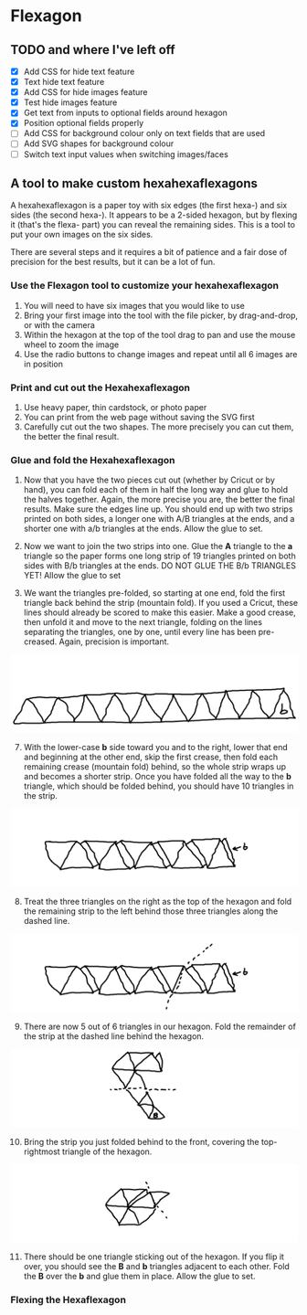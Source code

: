 # Flexagon

## TODO and where I've left off

* [x] Add CSS for hide text feature
* [x] Text hide text feature
* [x] Add CSS for hide images feature
* [x] Test hide images feature
* [x] Get text from inputs to optional fields around hexagon
* [x] Position optional fields properly
* [ ] Add CSS for background colour only on text fields that are used
* [ ] Add SVG shapes for background colour
* [ ] Switch text input values when switching images/faces

## A tool to make custom hexahexaflexagons

A hexahexaflexagon is a paper toy with six edges (the first hexa-) and six sides (the second hexa-). It appears to be a 2-sided hexagon, but by flexing it (that's the flexa- part) you can reveal the remaining sides. This is a tool to put your own images on the six sides.

There are several steps and it requires a bit of patience and a fair dose of precision for the best results, but it can be a lot of fun.

### Use the Flexagon tool to customize your hexahexaflexagon

1. You will need to have six images that you would like to use
2. Bring your first image into the tool with the file picker, by drag-and-drop, or with the camera
3. Within the hexagon at the top of the tool drag to pan and use the mouse wheel to zoom the image
4. Use the radio buttons to change images and repeat until all 6 images are in position

### Print and cut out the Hexahexaflexagon

1. Use heavy paper, thin cardstock, or photo paper
2. You can print from the web page without saving the SVG first
3. Carefully cut out the two shapes. The more precisely you can cut them, the better the final result.

### Glue and fold the Hexahexaflexagon

1. Now that you have the two pieces cut out (whether by Cricut or by hand), you can fold each of them in half the long way and glue to hold the halves together. Again, the more precise you are, the better the final results. Make sure the edges line up. You should end up with two strips printed on both sides, a longer one with A/B triangles at the ends, and a shorter one with a/b triangles at the ends. Allow the glue to set.

2. Now we want to join the two strips into one. Glue the **A** triangle to the **a** triangle so the paper forms one long strip of 19 triangles printed on both sides with B/b triangles at the ends. DO NOT GLUE THE B/b TRIANGLES YET! Allow the glue to set

3. We want the triangles pre-folded, so starting at one end, fold the first triangle back behind the strip (mountain fold). If you used a Cricut, these lines should already be scored to make this easier. Make a good crease, then unfold it and move to the next triangle, folding on the lines separating the triangles, one by one, until every line has been pre-creased. Again, precision is important.

![Wrapping the hexahexaflexagon](images/hexahexaflexagon0.png)

7. With the lower-case **b** side toward you and to the right, lower that end and beginning at the other end, skip the first crease, then fold each remaining crease (mountain fold) behind, so the whole strip wraps up and becomes a shorter strip. Once you have folded all the way to the **b** triangle, which should be folded behind, you should have 10 triangles in the strip.

![Beginning the hexagon folds](images/hexahexaflexagon1.png)

8. Treat the three triangles on the right as the top of the hexagon and fold the remaining strip to the left behind those three triangles along the dashed line.

![Continuing to fold the hexagon](images/hexahexaflexagon2.png)

9. There are now 5 out of 6 triangles in our hexagon. Fold the remainder of the strip at the dashed line behind the hexagon.

![Hexagon nearly complete](images/hexahexaflexagon3.png)

10. Bring the strip you just folded behind to the front, covering the top-rightmost triangle of the hexagon.

![Folding the final triangle](images/hexahexaflexagon4.png)

11. There should be one triangle sticking out of the hexagon. If you flip it over, you should see the **B** and **b** triangles adjacent to each other. Fold the **B** over the **b** and glue them in place. Allow the glue to set.

### Flexing the Hexaflexagon
